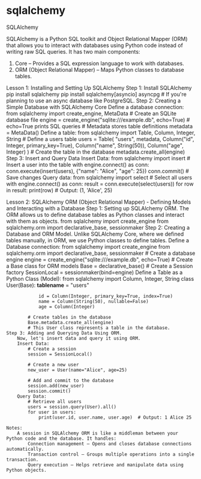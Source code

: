 # sqlalchemy
SQLAlchemy

SQLAlchemy is a Python SQL toolkit and Object Relational Mapper (ORM) that allows you to interact with databases using Python code instead of writing raw SQL queries. It has two main components:
1. Core – Provides a SQL expression language to work with databases.
2. ORM (Object Relational Mapper) – Maps Python classes to database tables.

Lesson 1: Installing and Setting Up SQLAlchemy
    Step 1: Install SQLAlchemy
        pip install sqlalchemy
        pip install sqlalchemy[asyncio] asyncpg # If you're planning to use an async database like PostgreSQL.
    Step 2: Creating a Simple Database with SQLAlchemy Core
        Define a database connection:
            from sqlalchemy import create_engine, MetaData
            # Create an SQLite database file
            engine = create_engine("sqlite:///example.db", echo=True)  # echo=True prints SQL queries
            # Metadata stores table definitions
            metadata = MetaData()
        Define a table:
            from sqlalchemy import Table, Column, Integer, String
            # Define a users table
            users = Table(
                "users", metadata,
                Column("id", Integer, primary_key=True),
                Column("name", String(50)),
                Column("age", Integer)
            )
            # Create the table in the database
            metadata.create_all(engine)
    Step 3: Insert and Query Data
        Insert Data:
            from sqlalchemy import insert
            # Insert a user into the table
            with engine.connect() as conn:
                conn.execute(insert(users), {"name": "Alice", "age": 25})
                conn.commit()  # Save changes
        Query data:
            from sqlalchemy import select
            # Select all users
            with engine.connect() as conn:
                result = conn.execute(select(users))
                for row in result:
                    print(row)  # Output: (1, 'Alice', 25)

Lesson 2: SQLAlchemy ORM (Object Relational Mapper) - Defining Models and Interacting with a Database
    Step 1: Setting up SQLAlchemy ORM.
        The ORM allows us to define database tables as Python classes and interact with them as objects.
        from sqlalchemy import create_engine
        from sqlalchemy.orm import declarative_base, sessionmaker
    Step 2: Creating a Database and ORM Model.
        Unlike SQLAlchemy Core, where we defined tables manually, in ORM, we use Python classes to define tables.
        Define a Database connection:
            from sqlalchemy import create_engine
            from sqlalchemy.orm import declarative_base, sessionmaker
            # Create a database engine
            engine = create_engine("sqlite:///example.db", echo=True)
            # Create a Base class for ORM models
            Base = declarative_base()
            # Create a Session factory
            SessionLocal = sessionmaker(bind=engine)
        Define a Table as a Python Class (Model):
            from sqlalchemy import Column, Integer, String
            class User(Base):
                __tablename__ = "users"

                id = Column(Integer, primary_key=True, index=True)
                name = Column(String(50), nullable=False)
                age = Column(Integer)

            # Create tables in the database
            Base.metadata.create_all(engine)
            # This User class represents a table in the database.
    Step 3: Adding and Querying Data Using ORM.
        Now, let's insert data and query it using ORM.
        Insert Data:
            # Create a session
            session = SessionLocal()

            # Create a new user
            new_user = User(name="Alice", age=25)

            # Add and commit to the database
            session.add(new_user)
            session.commit()
        Query Data:
            # Retrieve all users
            users = session.query(User).all()
            for user in users:
                print(user.id, user.name, user.age)  # Output: 1 Alice 25

    Notes:
        A session in SQLAlchemy ORM is like a middleman between your Python code and the database. It handles:
            Connection management – Opens and closes database connections automatically.
            Transaction control – Groups multiple operations into a single transaction.
            Query execution – Helps retrieve and manipulate data using Python objects.